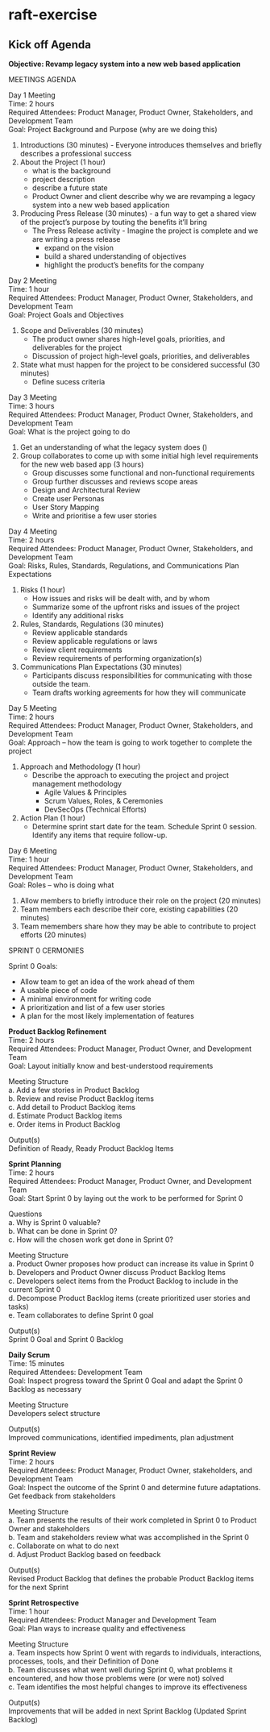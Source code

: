 # raft-exercise
## Kick off Agenda

**Objective: Revamp legacy system into a new web based application**

MEETINGS AGENDA

Day 1 Meeting  
Time: 2 hours     
Required Attendees: Product Manager, Product Owner, Stakeholders, and Development Team    
Goal: Project Background and Purpose (why are we doing this)  

1. Introductions (30 minutes) - Everyone introduces themselves and briefly describes a professional success      
2. About the Project (1 hour)  
   - what is the background
   - project description 
   - describe a future state
   - Product Owner and client describe why we are revamping a legacy system into a new web based application  
3. Producing Press Release (30 minutes) - a fun way to get a shared view of the project’s purpose by touting the benefits it’ll bring  
   - The Press Release activity - Imagine the project is complete and we are writing a press release  
     - expand on the vision
     - build a shared understanding of objectives
     - highlight the product’s benefits for the company

Day 2 Meeting     
Time: 1 hour   
Required Attendees: Product Manager, Product Owner, Stakeholders, and Development Team      
Goal: Project Goals and Objectives

1. Scope and Deliverables (30 minutes)   
   - The product owner shares high-level goals, priorities, and deliverables for the project
   - Discussion of project high-level goals, priorities, and deliverables     
2. State what must happen for the project to be considered successful (30 minutes)  
   - Define sucess criteria   
   
Day 3 Meeting      
Time: 3 hours      
Required Attendees: Product Manager, Product Owner, Stakeholders, and Development Team        
Goal: What is the project going to do   

1. Get an understanding of what the legacy system does ()
2. Group collaborates to come up with some initial high level requirements for the new web based app (3 hours)      
   - Group discusses some functional and non-functional requirements 
   - Group further discusses and reviews scope areas 
   - Design and Architectural Review
   - Create user Personas
   - User Story Mapping 
   - Write and prioritise a few user stories  
   
Day 4 Meeting     
Time: 2 hours      
Required Attendees: Product Manager, Product Owner, Stakeholders, and Development Team        
Goal: Risks, Rules, Standards, Regulations, and Communications Plan Expectations

1. Risks (1 hour)  
   - How issues and risks will be dealt with, and by whom
   - Summarize some of the upfront risks and issues of the project
   - Identify any additional risks
2. Rules, Standards, Regulations (30 minutes)  
   - Review applicable standards
   - Review applicable regulations or laws
   - Review client requirements  
   - Review requirements of performing organization(s)  
3.  Communications Plan Expectations (30 minutes)  
    - Participants discuss responsibilities for communicating with those outside the team. 
    - Team drafts working agreements for how they will communicate  

Day 5 Meeting    
Time: 2 hours      
Required Attendees: Product Manager, Product Owner, Stakeholders, and Development Team        
Goal: Approach – how the team is going to work together to complete the project

1. Approach and Methodology (1 hour)
   - Describe the approach to executing the project and project management methodology  
     - Agile Values & Principles
     - Scrum Values, Roles, & Ceremonies
     - DevSecOps (Technical Efforts)
2. Action Plan (1 hour)
   - Determine sprint start date for the team. Schedule Sprint 0 session. Identify any items that require follow-up.

Day 6 Meeting     
Time: 1 hour    
Required Attendees: Product Manager, Product Owner, Stakeholders, and Development Team        
Goal: Roles – who is doing what

1. Allow members to briefly introduce their role on the project (20 minutes)  
2. Team members each describe their core, existing capabilities (20 minutes)  
3. Team memembers share how they may be able to contribute to project efforts (20 minutes)  

SPRINT 0 CERMONIES  

Sprint 0 Goals:   
- Allow team to get an idea of the work ahead of them  
- A usable piece of code    
- A minimal environment for writing code  
- A prioritization and list of a few user stories  
- A plan for the most likely implementation of features  

**Product Backlog Refinement**  
Time: 2 hours  
Required Attendees: Product Manager, Product Owner, and Development Team  
Goal: Layout initially know and best-understood requirements  

Meeting Structure   
a. Add a few stories in Product Backlog  
b. Review and revise Product Backlog items      
c. Add detail to Product Backlog items    
d. Estimate Product Backlog items    
e. Order items in Product Backlog      

Output(s)    
Definition of Ready, Ready Product Backlog Items  

**Sprint Planning**    
Time: 2 hours  
Required Attendees: Product Manager, Product Owner, and Development Team  
Goal: Start Sprint 0 by laying out the work to be performed for Sprint 0  

Questions  
a. Why is Sprint 0 valuable?  
b. What can be done in Sprint 0?  
c. How will the chosen work get done in Sprint 0?  

Meeting Structure   
a. Product Owner proposes how product can increase its value in Sprint 0   
b. Developers and Product Owner discuss Product Backlog Items  
c. Developers select items from the Product Backlog to include in the current Sprint 0    
d. Decompose Product Backlog items  (create prioritized user stories and tasks)  
e. Team collaborates to define Sprint 0 goal      

Output(s)    
Sprint 0 Goal and Sprint 0 Backlog

**Daily Scrum**  
Time: 15 minutes  
Required Attendees: Development Team    
Goal: Inspect progress toward the Sprint 0 Goal and adapt the Sprint 0 Backlog as necessary

Meeting Structure   
Developers select structure

Output(s)    
Improved communications, identified impediments, plan adjustment

**Sprint Review**  
Time: 2 hours    
Required Attendees: Product Manager, Product Owner, stakeholders, and Development Team  
Goal: Inspect the outcome of the Sprint 0 and determine future adaptations.  Get feedback from stakeholders

Meeting Structure  
a. Team presents the results of their work completed in Sprint 0 to Product Owner and stakeholders  
b. Team and stakeholders review what was accomplished in the Sprint 0    
c. Collaborate on what to do next  
d. Adjust Product Backlog based on feedback  

Output(s)    
Revised Product Backlog that defines the probable Product Backlog items for the next Sprint  

**Sprint Retrospective**    
Time: 1 hour  
Required Attendees: Product Manager and Development Team      
Goal: Plan ways to increase quality and effectiveness  

Meeting Structure    
a. Team inspects how Sprint 0 went with regards to individuals, interactions, processes, tools, and their Definition of Done  
b. Team discusses what went well during Sprint 0, what problems it encountered, and how those problems were (or were not) solved  
c. Team identifies the most helpful changes to improve its effectiveness 

Output(s)  
Improvements that will be added in next Sprint Backlog (Updated Sprint Backlog)
